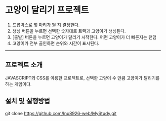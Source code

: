 # <h1> 고양이 달리기 프로젝트 </h1>

1. 드롭박스로 몇 마리가 뛸 지 결정한다.
2. 생성 버튼을 누르면 선택한 숫자대로 트랙과 고양이가 생성된다.
3. [출발] 버튼을 누르면 고양이가 달리기 시작한다. 어떤 고양이가 더 빠른지는 랜덤
4. 고양이가 전부 골인하면 순위와 시간이 표시된다.

<hr>

<h2>프로젝트 소개</h2>
JAVASCRIPT와 CSS를 이용한 프로젝트로, 선택한 고양이 수 만큼 고양이가 달리기를 하는 게임이댜.

## 설치 및 실행방법

git clone https://github.com/lnu8926-web/MyStudy.git
